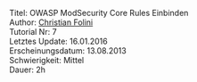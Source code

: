 Titel: OWASP ModSecurity Core Rules Einbinden  
Author: <a href="mailto:christian.folini@netnea.com">Christian Folini</a>  
Tutorial Nr: 7  
Letztes Update: 16.01.2016  
Erscheinungsdatum: 13.08.2013  
Schwierigkeit: Mittel  
Dauer: 2h  
